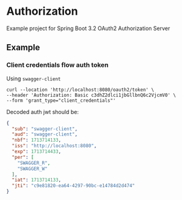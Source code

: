 # Authorization

Example project for Spring Boot 3.2 OAuth2 Authorization Server

## Example

### Client credentials flow auth token

Using `swagger-client`

```shell
curl --location 'http://localhost:8080/oauth2/token' \
--header 'Authorization: Basic c3dhZ2dlci1jbGllbnQ6c2VjcmV0' \
--form 'grant_type="client_credentials"'
```

Decoded auth jwt should be:

```json
{
  "sub": "swagger-client",
  "aud": "swagger-client",
  "nbf": 1713714133,
  "iss": "http://localhost:8080",
  "exp": 1713714433,
  "per": [
    "SWAGGER_R",
    "SWAGGER_W"
  ],
  "iat": 1713714133,
  "jti": "c9e81820-ea64-4297-90bc-e14784d2d474"
}
```
